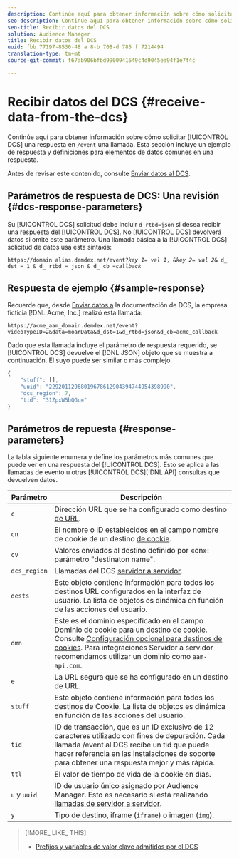 ```yaml
---
description: Continúe aquí para obtener información sobre cómo solicitar una respuesta de DCS en una llamada /event. Esta sección incluye un ejemplo de respuesta y definiciones para elementos de datos comunes en una respuesta.
seo-description: Continúe aquí para obtener información sobre cómo solicitar una respuesta de DCS en una llamada /event. Esta sección incluye un ejemplo de respuesta y definiciones para elementos de datos comunes en una respuesta.
seo-title: Recibir datos del DCS
solution: Audience Manager
title: Recibir datos del DCS
uuid: fbb 77197-8530-48 a 8-b 708-d 785 f 7214494
translation-type: tm+mt
source-git-commit: f67ab906bfbd9900941649c4d9045ea94f1e7f4c

---
```



# Recibir datos del DCS {#receive-data-from-the-dcs}

Continúe aquí para obtener información sobre cómo solicitar [!UICONTROL DCS] una respuesta en `/event` una llamada. Esta sección incluye un ejemplo de respuesta y definiciones para elementos de datos comunes en una respuesta.

Antes de revisar este contenido, consulte [Enviar datos al DCS](../../../api/dcs-intro/dcs-event-calls/dcs-url-send.md).

## Parámetros de respuesta de DCS: Una revisión {#dcs-response-parameters}

Su [!UICONTROL DCS] solicitud debe incluir `d_rtbd=json` si desea recibir una respuesta del [!UICONTROL DCS]. No [!UICONTROL DCS] devolverá datos si omite este parámetro. Una llamada básica a la [!UICONTROL DCS] solicitud de datos usa esta sintaxis:

<pre><code>https://domain alias.demdex.net/event<i></i>?<i>key 1</i>= <i>val 1</i>, &amp;<i>key 2</i>= <i>val 2</i>&amp; d_ dst = 1 &amp; d_ rtbd = json &amp; d_ cb =<i>callback</i></code>
</pre>

## Respuesta de ejemplo {#sample-response}

Recuerde que, desde [Enviar datos a](../../../api/dcs-intro/dcs-event-calls/dcs-url-send.md) la documentación de DCS, la empresa ficticia [!DNL Acme, Inc.] realizó esta llamada:

`https://acme_aam_domain.demdex.net/event?videoTypeID=2&data=moarData&d_dst=1&d_rtbd=json&d_cb=acme_callback`

Dado que esta llamada incluye el parámetro de respuesta requerido, se [!UICONTROL DCS] devuelve el [!DNL JSON] objeto que se muestra a continuación. El suyo puede ser similar o más complejo.

```js
{
    "stuff": [],
    "uuid": "22920112968019678612904394744954398990",
    "dcs_region": 7,
    "tid": "31ZpxW5bQGc="
}
```

## Parámetros de repuesta {#response-parameters}

La tabla siguiente enumera y define los parámetros más comunes que puede ver en una respuesta del [!UICONTROL DCS]. Esto se aplica a las llamadas de evento u otras [!UICONTROL DCS][!DNL API] consultas que devuelven datos.

| Parámetro | Descripción |
|--- |--- |
| `c` | Dirección URL que se ha configurado como destino [de URL](../../../features/destinations/create-url-destination.md). |
| `cn` | El nombre o ID establecidos en el campo nombre de cookie de un destino [de cookie](../../../features/destinations/create-cookie-destination.md). |
| `cv` | Valores enviados al destino definido por «cn»: parámetro "destinaton name". |
| `dcs_region` | Llamadas del DCS [servidor a servidor](../../../api/dcs-intro/dcs-api-reference/dcs-regions.md). |
| `dests` | Este objeto contiene información para todos los destinos URL configurados en la interfaz de usuario. La lista de objetos es dinámica en función de las acciones del usuario. |
| `dmn` | Este es el dominio especificado en el campo Dominio de cookie para un destino de cookie. Consulte [Configuración opcional para destinos de cookies](../../../features/destinations/cookie-destination-options.md). Para integraciones Servidor a servidor recomendamos utilizar un dominio como `aam-api.com`. |
| `e` | La URL segura que se ha configurado en un destino de URL. |
| `stuff` | Este objeto contiene información para todos los destinos de Cookie. La lista de objetos es dinámica en función de las acciones del usuario. |
| `tid` | ID de transacción, que es un ID exclusivo de 12 caracteres utilizado con fines de depuración. Cada llamada /event al DCS recibe un tid que puede hacer referencia en las instalaciones de soporte para obtener una respuesta mejor y más rápida. |
| `ttl` | El valor de tiempo de vida de la cookie en días. |
| `u` y `uuid` | ID de usuario único asignado por Audience Manager. Esto es necesario si está realizando [llamadas de servidor a servidor](../../../api/dcs-intro/dcs-s2s/dcs-s2s-calls.md). |
| `y` | Tipo de destino, iframe (`iframe`) o imagen (`img`). |

>[!MORE_ LIKE_ THIS]
>
>* [Prefijos y variables de valor clave admitidos por el DCS](../../../api/dcs-intro/dcs-api-reference/dcs-keys.md)

